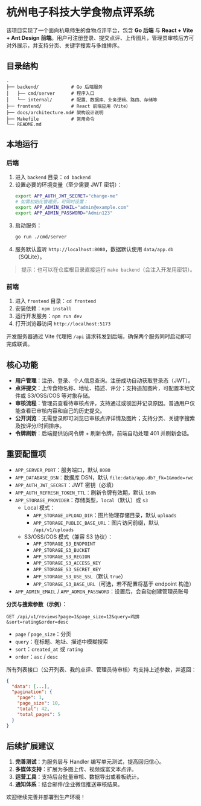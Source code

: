 # 杭州电子科技大学食物点评系统

该项目实现了一个面向杭电师生的食物点评平台，包含 **Go 后端** 与 **React + Vite + Ant Design 前端**。用户可注册登录、提交点评、上传图片，管理员审核后方可对外展示，并支持分页、关键字搜索与多维排序。

## 目录结构

```
.
├── backend/            # Go 后端服务
│   ├── cmd/server      # 程序入口
│   └── internal/       # 配置、数据库、业务逻辑、路由、存储等
├── frontend/           # React 前端应用（Vite）
├── docs/architecture.md# 架构设计说明
├── Makefile            # 常用命令
└── README.md
```

## 本地运行

### 后端
1. 进入 `backend` 目录：`cd backend`
2. 设置必要的环境变量（至少需要 JWT 密钥）：
   ```bash
   export APP_AUTH_JWT_SECRET="change-me"
   # 如需初始化管理员，可同时设置：
   export APP_ADMIN_EMAIL="admin@example.com"
   export APP_ADMIN_PASSWORD="Admin123"
   ```
3. 启动服务：
   ```bash
   go run ./cmd/server
   ```
4. 服务默认监听 `http://localhost:8080`，数据默认使用 `data/app.db`（SQLite）。

> 提示：也可以在仓库根目录直接运行 `make backend`（会注入开发用密钥）。

### 前端
1. 进入 `frontend` 目录：`cd frontend`
2. 安装依赖：`npm install`
3. 运行开发服务：`npm run dev`
4. 打开浏览器访问 `http://localhost:5173`

开发服务器通过 Vite 代理把 `/api` 请求转发到后端，确保两个服务同时启动即可完成联调。

## 核心功能
- **用户管理**：注册、登录、个人信息查询。注册成功自动获取登录态（JWT）。
- **点评提交**：上传食物名称、地址、描述、评分；支持追加图片，可配置本地文件或 S3/OSS/COS 等对象存储。
- **审核流程**：管理员查看待审核点评，支持通过或驳回并记录原因。普通用户仅能查看已审核内容和自己的历史提交。
- **公开浏览**：无需登录即可浏览已审核点评详情及图片；支持分页、关键字搜索及按评分/时间排序。
- **令牌刷新**：后端提供访问令牌 + 刷新令牌，前端自动处理 401 并刷新会话。

## 重要配置项
- `APP_SERVER_PORT`：服务端口，默认 `8080`
- `APP_DATABASE_DSN`：数据库 DSN，默认 `file:data/app.db?_fk=1&mode=rwc`
- `APP_AUTH_JWT_SECRET`：JWT 密钥（必填）
- `APP_AUTH_REFRESH_TOKEN_TTL`：刷新令牌有效期，默认 `168h`
- `APP_STORAGE_PROVIDER`：存储类型，`local`（默认）或 `s3`
  - Local 模式：
    - `APP_STORAGE_UPLOAD_DIR`：图片物理存储目录，默认 `uploads`
    - `APP_STORAGE_PUBLIC_BASE_URL`：图片访问前缀，默认 `/api/v1/uploads`
  - S3/OSS/COS 模式（兼容 S3 协议）：
    - `APP_STORAGE_S3_ENDPOINT`
    - `APP_STORAGE_S3_BUCKET`
    - `APP_STORAGE_S3_REGION`
    - `APP_STORAGE_S3_ACCESS_KEY`
    - `APP_STORAGE_S3_SECRET_KEY`
    - `APP_STORAGE_S3_USE_SSL`（默认 `true`）
    - `APP_STORAGE_S3_BASE_URL`（可选，若不配置将基于 endpoint 构造）
- `APP_ADMIN_EMAIL` / `APP_ADMIN_PASSWORD`：设置后，会自动创建管理员账号

**分页与搜索参数（示例）：**

```
GET /api/v1/reviews?page=1&page_size=12&query=鸡排&sort=rating&order=desc
```

- `page` / `page_size`：分页
- `query`：在标题、地址、描述中模糊搜索
- `sort`：`created_at` 或 `rating`
- `order`：`asc` / `desc`

所有列表接口（公开列表、我的点评、管理员待审核）均支持上述参数，并返回：

```json
{
  "data": [...],
  "pagination": {
    "page": 1,
    "page_size": 10,
    "total": 42,
    "total_pages": 5
  }
}
```

## 后续扩展建议
1. **完善测试**：为服务层与 Handler 编写单元测试，提高回归信心。
2. **多媒体支持**：扩展为多图上传、视频或富文本点评。
3. **运营工具**：支持后台批量审核、数据导出或看板统计。
4. **通知体系**：结合邮件/企业微信推送审核结果。

欢迎继续完善并部署到生产环境！

